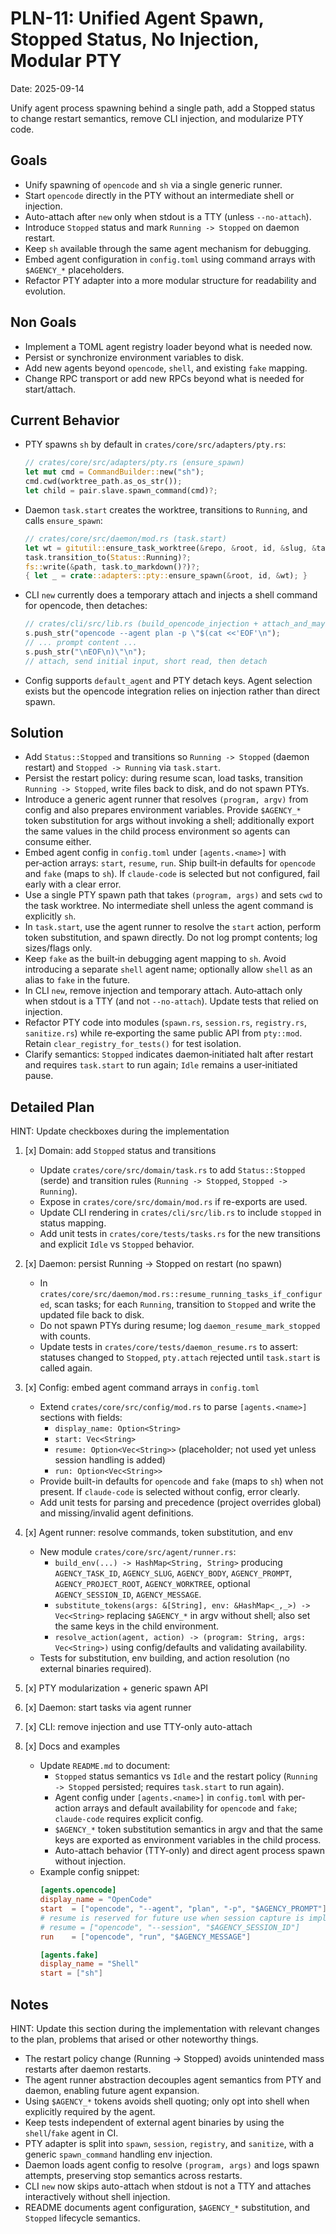 # PLN-11: Unified Agent Spawn, Stopped Status, No Injection, Modular PTY

Date: 2025-09-14

Unify agent process spawning behind a single path, add a Stopped status to change restart semantics, remove CLI injection, and modularize PTY code.

## Goals

- Unify spawning of `opencode` and `sh` via a single generic runner.
- Start `opencode` directly in the PTY without an intermediate shell or injection.
- Auto-attach after `new` only when stdout is a TTY (unless `--no-attach`).
- Introduce `Stopped` status and mark `Running -> Stopped` on daemon restart.
- Keep `sh` available through the same agent mechanism for debugging.
- Embed agent configuration in `config.toml` using command arrays with `$AGENCY_*` placeholders.
- Refactor PTY adapter into a more modular structure for readability and evolution.

## Non Goals

- Implement a TOML agent registry loader beyond what is needed now.
- Persist or synchronize environment variables to disk.
- Add new agents beyond `opencode`, `shell`, and existing `fake` mapping.
- Change RPC transport or add new RPCs beyond what is needed for start/attach.

## Current Behavior

- PTY spawns `sh` by default in `crates/core/src/adapters/pty.rs`:
  ```rust
  // crates/core/src/adapters/pty.rs (ensure_spawn)
  let mut cmd = CommandBuilder::new("sh");
  cmd.cwd(worktree_path.as_os_str());
  let child = pair.slave.spawn_command(cmd)?;
  ```
- Daemon `task.start` creates the worktree, transitions to `Running`, and calls `ensure_spawn`:
  ```rust
  // crates/core/src/daemon/mod.rs (task.start)
  let wt = gitutil::ensure_task_worktree(&repo, &root, id, &slug, &task.front_matter.base_branch)?;
  task.transition_to(Status::Running)?;
  fs::write(&path, task.to_markdown()?)?;
  { let _ = crate::adapters::pty::ensure_spawn(&root, id, &wt); }
  ```
- CLI `new` currently does a temporary attach and injects a shell command for opencode, then detaches:
  ```rust
  // crates/cli/src/lib.rs (build_opencode_injection + attach_and_maybe_inject)
  s.push_str("opencode --agent plan -p \"$(cat <<'EOF'\n");
  // ... prompt content ...
  s.push_str("\nEOF\n)\"\n");
  // attach, send initial input, short read, then detach
  ```
- Config supports `default_agent` and PTY detach keys. Agent selection exists but the opencode integration relies on injection rather than direct spawn.

## Solution

- Add `Status::Stopped` and transitions so `Running -> Stopped` (daemon restart) and `Stopped -> Running` via `task.start`.
- Persist the restart policy: during resume scan, load tasks, transition `Running -> Stopped`, write files back to disk, and do not spawn PTYs.
- Introduce a generic agent runner that resolves `(program, argv)` from config and also prepares environment variables. Provide `$AGENCY_*` token substitution for args without invoking a shell; additionally export the same values in the child process environment so agents can consume either.
- Embed agent config in `config.toml` under `[agents.<name>]` with per‑action arrays: `start`, `resume`, `run`. Ship built‑in defaults for `opencode` and `fake` (maps to `sh`). If `claude-code` is selected but not configured, fail early with a clear error.
- Use a single PTY spawn path that takes `(program, args)` and sets `cwd` to the task worktree. No intermediate shell unless the agent command is explicitly `sh`.
- In `task.start`, use the agent runner to resolve the `start` action, perform token substitution, and spawn directly. Do not log prompt contents; log sizes/flags only.
- Keep `fake` as the built‑in debugging agent mapping to `sh`. Avoid introducing a separate `shell` agent name; optionally allow `shell` as an alias to `fake` in the future.
- In CLI `new`, remove injection and temporary attach. Auto‑attach only when stdout is a TTY (and not `--no-attach`). Update tests that relied on injection.
- Refactor PTY code into modules (`spawn.rs`, `session.rs`, `registry.rs`, `sanitize.rs`) while re‑exporting the same public API from `pty::mod`. Retain `clear_registry_for_tests()` for test isolation.
- Clarify semantics: `Stopped` indicates daemon‑initiated halt after restart and requires `task.start` to run again; `Idle` remains a user‑initiated pause.

## Detailed Plan

HINT: Update checkboxes during the implementation

1. [x] Domain: add `Stopped` status and transitions
   - Update `crates/core/src/domain/task.rs` to add `Status::Stopped` (serde) and transition rules (`Running -> Stopped`, `Stopped -> Running`).
   - Expose in `crates/core/src/domain/mod.rs` if re-exports are used.
   - Update CLI rendering in `crates/cli/src/lib.rs` to include `stopped` in status mapping.
   - Add unit tests in `crates/core/tests/tasks.rs` for the new transitions and explicit `Idle` vs `Stopped` behavior.

2. [x] Daemon: persist Running -> Stopped on restart (no spawn)
   - In `crates/core/src/daemon/mod.rs::resume_running_tasks_if_configured`, scan tasks; for each `Running`, transition to `Stopped` and write the updated file back to disk.
   - Do not spawn PTYs during resume; log `daemon_resume_mark_stopped` with counts.
   - Update tests in `crates/core/tests/daemon_resume.rs` to assert: statuses changed to `Stopped`, `pty.attach` rejected until `task.start` is called again.

3. [x] Config: embed agent command arrays in `config.toml`
   - Extend `crates/core/src/config/mod.rs` to parse `[agents.<name>]` sections with fields:
     - `display_name: Option<String>`
     - `start: Vec<String>`
     - `resume: Option<Vec<String>>` (placeholder; not used yet unless session handling is added)
     - `run: Option<Vec<String>>`
   - Provide built-in defaults for `opencode` and `fake` (maps to `sh`) when not present. If `claude-code` is selected without config, error clearly.
   - Add unit tests for parsing and precedence (project overrides global) and missing/invalid agent definitions.

4. [x] Agent runner: resolve commands, token substitution, and env
   - New module `crates/core/src/agent/runner.rs`:
     - `build_env(...) -> HashMap<String, String>` producing `AGENCY_TASK_ID`, `AGENCY_SLUG`, `AGENCY_BODY`, `AGENCY_PROMPT`, `AGENCY_PROJECT_ROOT`, `AGENCY_WORKTREE`, optional `AGENCY_SESSION_ID`, `AGENCY_MESSAGE`.
     - `substitute_tokens(args: &[String], env: &HashMap<_,_>) -> Vec<String>` replacing `$AGENCY_*` in argv without shell; also set the same keys in the child environment.
     - `resolve_action(agent, action) -> (program: String, args: Vec<String>)` using config/defaults and validating availability.
   - Tests for substitution, env building, and action resolution (no external binaries required).

5. [x] PTY modularization + generic spawn API
6. [x] Daemon: start tasks via agent runner
7. [x] CLI: remove injection and use TTY-only auto-attach
8. [x] Docs and examples

   - Update `README.md` to document:
     - `Stopped` status semantics vs `Idle` and the restart policy (`Running -> Stopped` persisted; requires `task.start` to run again).
     - Agent config under `[agents.<name>]` in `config.toml` with per-action arrays and default availability for `opencode` and `fake`; `claude-code` requires explicit config.
     - `$AGENCY_*` token substitution semantics in argv and that the same keys are exported as environment variables in the child process.
     - Auto-attach behavior (TTY-only) and direct agent process spawn without injection.
   - Example config snippet:
     ```toml
     [agents.opencode]
     display_name = "OpenCode"
     start  = ["opencode", "--agent", "plan", "-p", "$AGENCY_PROMPT"]
     # resume is reserved for future use when session capture is implemented
     # resume = ["opencode", "--session", "$AGENCY_SESSION_ID"]
     run    = ["opencode", "run", "$AGENCY_MESSAGE"]

     [agents.fake]
     display_name = "Shell"
     start = ["sh"]
     ```

## Notes

HINT: Update this section during the implementation with relevant changes to the plan, problems that arised or other noteworthy things.

- The restart policy change (Running -> Stopped) avoids unintended mass restarts after daemon restarts.
- The agent runner abstraction decouples agent semantics from PTY and daemon, enabling future agent expansion.
- Using `$AGENCY_*` tokens avoids shell quoting; only opt into shell when explicitly required by the agent.
- Keep tests independent of external agent binaries by using the `shell`/`fake` agent in CI.
- PTY adapter is split into `spawn`, `session`, `registry`, and `sanitize`, with a generic `spawn_command` handling env injection.
- Daemon loads agent config to resolve `(program, args)` and logs spawn attempts, preserving stop semantics across restarts.
- CLI `new` now skips auto-attach when stdout is not a TTY and attaches interactively without shell injection.
- README documents agent configuration, `$AGENCY_*` substitution, and `Stopped` lifecycle semantics.
